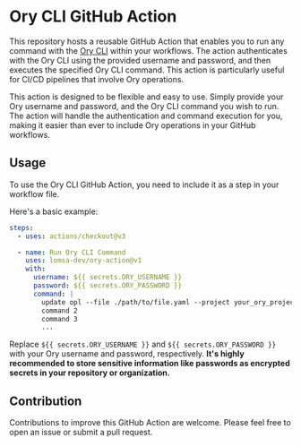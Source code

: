 # Ory CLI GitHub Action

This repository hosts a reusable GitHub Action that enables you to run any command with the [Ory CLI](https://www.ory.sh/cli/) within your workflows. The action authenticates with the Ory CLI using the provided username and password, and then executes the specified Ory CLI command. This action is particularly useful for CI/CD pipelines that involve Ory operations.

This action is designed to be flexible and easy to use. Simply provide your Ory username and password, and the Ory CLI command you wish to run. The action will handle the authentication and command execution for you, making it easier than ever to include Ory operations in your GitHub workflows.


## Usage
To use the Ory CLI GitHub Action, you need to include it as a step in your workflow file.

Here's a basic example:


```yaml
steps:
  - uses: actions/checkout@v3

  - name: Run Ory CLI Command
    uses: lomsa-dev/ory-action@v1
    with:
      username: ${{ secrets.ORY_USERNAME }}
      password: ${{ secrets.ORY_PASSWORD }}
      command: |
        update opl --file ./path/to/file.yaml --project your_ory_project
        command 2
        command 3
        ...
```

Replace `${{ secrets.ORY_USERNAME }}` and `${{ secrets.ORY_PASSWORD }}` with your Ory username and password, respectively. **It's highly recommended to store sensitive information like passwords as encrypted secrets in your repository or organization.**

## Contribution
Contributions to improve this GitHub Action are welcome. Please feel free to open an issue or submit a pull request.
